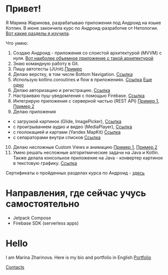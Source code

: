# Привет!
Я Марина Жаринова, разрабатываю приложения под Андроид на языке Котлин.
В июне закончила курс по Андроид-разработке от Нетологии. [Вот какие разделы я изучила](https://drive.google.com/drive/folders/1miV7SWCFwDzgBzjVzea3AZ7R5ujqcf0k?usp=share_link).

Что умею:
1. Создаю Андроид - приложения со слоистой архитектурой (MVVM) с нуля. [Вот наиболее объемное приложение с такой архитектурой](https://github.com/Marijarin/Workmeet)
2. Знаю командную работу в Git.
3. Пишу автотесты (JUnit).[Пример](https://github.com/Marijarin/homework-ChatService/blob/main/src/test/kotlin/ru/netology/ChatServiceTest.kt)
4. Делаю верстку, в том числе Bottom Navigation. [Ссылка](https://github.com/Marijarin/Workmeet)
5. Использую kotlinx.coroutines  и flow в приложениях. [Ссылка](https://github.com/Marijarin/Workmeet) [Еще одно](https://github.com/Marijarin/FoodOrderTW)
6. Делаю авторизацию и регистрацию. [Ссылка](https://github.com/Marijarin/andin-homeworks/tree/auth2)
7. Настраиваю пуш-уведомления с помощью Firebase. [Ссылка](https://github.com/Marijarin/AND-33-homeworks/tree/post-nots)
8. Интегрирую приложения с серверной частью (REST API) [Пример 1](https://github.com/Marijarin/Workmeet), [Пример 2](https://github.com/Marijarin/andin-homeworks/tree/paging/app)
9. Делаю приложения 
- с загрузкой картинок (Glide, ImagePicker), [Ссылка](https://github.com/Marijarin/andin-homeworks/tree/images/app)
- с проигрыванием аудио и видео (MediaPlayer), [Ссылка](https://github.com/Marijarin/Album/tree/multipleClicks)
- c геолокацией и картами (Yandex MapKit) [Ссылка](https://github.com/Marijarin/yamap)
- с сепараторами внутри списков [Ссылка](https://github.com/Marijarin/andin-homeworks/tree/separators)
10. Делаю несложные Custom Views и анимацию [Пример 1](https://github.com/Marijarin/animator/tree/fillingType), [Пример 2](https://github.com/Marijarin/animation)
11. Умею решать несложные алгоритмические задачи на Java и Kotlin. Также делала консольное приложение на Java  - конвертер картинок в текстовую графику. [Ссылка](https://github.com/Marijarin/courseWorkJava-PicConverter/tree/main)

Сертификаты о пройденных разделах курса по Андроид - [здесь](https://drive.google.com/drive/folders/1miV7SWCFwDzgBzjVzea3AZ7R5ujqcf0k?usp=sharing)

# Направления, где сейчас учусь самостоятельно
- Jetpack Compose
- Firebase SDK (serverless apps)

# Hello
I am Marina Zharinova. Here is my bio and portfolio in English [Portfolio](https://marijarin.github.io/marijarin_portfolio/)

[Contacts](https://taplink.cc/marinas.writing)
